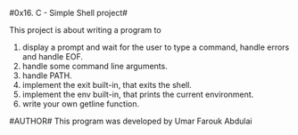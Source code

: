 #0x16. C - Simple Shell project#

This project is about writing a program to 
1. display a prompt and wait for the user to type a command, handle errors and handle EOF.
2. handle some command line arguments.
3. handle PATH.
4. implement the exit built-in, that exits the shell.
5. implement the env built-in, that prints the current environment.
6. write your own getline function.


#AUTHOR#
This program was developed by Umar Farouk Abdulai
